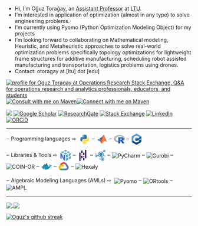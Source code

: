 - Hi, I’m O&#287;uz Tora&#287;ay, an <a href="https://www.ltu.edu/engineering/mechanical-faculty-profile?_cid=1264">Assistant Professor</a> at <a href="https://www.ltu.edu/">LTU</a>.
- I’m interested in application of optimization (almost in any type) to solve engineering problems. 
- I’m currently using Pyomo (Python Optimization Modeling Object) for my projects
- I’m looking forward to collaborating on Mathematical modeling, Heuristic, and Metaheuristic approaches to solve real-world optimization problems specifically topology optimizations for lightweight frame structures for additive manufacturing, scheduling robot assisted manufacturing and transportation, logistics problems using drones.
- Contact: otoragay at [ltu] dot [edu]

<a href="https://or.stackexchange.com/users/39/oguz-toragay"><img src="https://or.stackexchange.com/users/flair/39.png?theme=dark" width="140" height="40" alt="profile for Oguz Toragay at Operations Research Stack Exchange, Q&amp;A for operations research and analytics professionals, educators, and students" title="profile for Oguz Toragay at Operations Research Stack Exchange, Q&amp;A for operations research and analytics professionals, educators, and students"></a> <a href="https://app.maven.co/join/WSyl3vWR/consult" class="anchor-white-background"><img src="https://app.maven.co/files/image/maven_consult.png" alt="Consult with me on Maven" title="Consult with me on Maven" width="100" height="20" /></a><a href="https://app.maven.co/join/WSyl3vWR" class="anchor-white-background"><img src="https://app.maven.co/files/image/maven_connect.png" alt="Connect with me on Maven" title="Connect with me on Maven" width="100" height="20" /></a>

![](https://komarev.com/ghpvc/?username=oguztoragay)
[![Google Scholar](https://img.shields.io/badge/Google%20Scholar-4285F4?style=Flat&logo=google-scholar&logoColor=white)](https://scholar.google.com/citations?user=oloLqe4AAAAJ&hl=en)
[![ResearchGate](https://img.shields.io/badge/ResearchGate-00CCBB?style=Flat&logo=ResearchGate&logoColor=white)](https://www.researchgate.net/profile/Oguz-Toragay/stats)
[![Stack Exchange](https://img.shields.io/badge/StackExchange-%23ffffff.svg?style=Flat&logo=StackExchange&logoColor=blue)](https://or.stackexchange.com/users/39/oguz-toragay)
[![LinkedIn](https://img.shields.io/badge/linkedin-%230077B5.svg?style=Flat&logo=linkedin&logoColor=white)](https://www.linkedin.com/in/oguztoragay/)
[![ORCiD](https://img.shields.io/badge/ORCiD-%23ffffff.svg?style=Flat&logo=ORCID&logoColor=green)](https://orcid.org/0000-0003-0690-2198)

---

<p align="left">
&#8210 Programming languages &#8680;&nbsp;
  <img align="center" alt="python" src="https://github.com/devicons/devicon/blob/master/icons/python/python-original.svg" title="Python" width="30" height="30"/>&nbsp;&#8210;
  <img align="center" alt="matlab" src="https://github.com/devicons/devicon/blob/master/icons/matlab/matlab-original.svg" title="Matlab" width="30" height="30"/>&nbsp;&#8210;
  <img align="center" alt="R" src="https://github.com/devicons/devicon/blob/master/icons/r/r-original.svg" title="R" width="30" height="30"/>&nbsp;&#8210;
  <img align="center" alt="cpp" src="https://github.com/devicons/devicon/blob/master/icons/cplusplus/cplusplus-original.svg" title="C++"width="30" height="30"/>&nbsp;
</p>

<p align="left">
  &#8210 Libraries & Tools &#8680;&nbsp;
  <img align="center" alt="NumPy" src="https://github.com/devicons/devicon/blob/master/icons/numpy/numpy-original.svg" title="NumPy" width="30" height="30"/>&nbsp;&#8210;
  <img align="center" alt="Pandas" src="https://github.com/devicons/devicon/blob/master/icons/pandas/pandas-original.svg" title="Pandas" width="30" height="30"/>&nbsp;&#8210;
  <img align="center" alt="NetworkX" src="https://github.com/devicons/devicon/blob/master/icons/networkx/networkx-plain.svg" title="NetworkX" width="30" height="30"/>&nbsp;&#8210;
  <img align="center" alt="PyCharm" src="https://upload.wikimedia.org/wikipedia/commons/thumb/1/1d/PyCharm_Icon.svg/1024px-PyCharm_Icon.svg.png" title="PyCharm" width="30" height="30"/>&nbsp;&#8210;
  <img align="center" alt="Gurobi" src="https://avatars.githubusercontent.com/u/15114496?s=280&v=4" title="Gurobi" width="30" height="30"/>&nbsp;&#8210;
  <img align="center" alt="COIN-OR" src="https://upload.wikimedia.org/wikipedia/en/a/a7/COIN_OR_LOGO.png" title="COIN-OR" width="30" height="30"/>&nbsp;&#8210;
  <img align="center" alt="docker" src="https://github.com/devicons/devicon/blob/master/icons/docker/docker-original.svg" title="docker" width="30" height="30"/>&nbsp;&#8210;
  <img align="center" alt="googleCloud" src="https://github.com/devicons/devicon/blob/master/icons/googlecloud/googlecloud-original.svg" title="googleCloud" width="30" height="30"/>&nbsp;&#8210;
  <img align="center" alt="Hexaly" src="https://encrypted-tbn0.gstatic.com/images?q=tbn:ANd9GcSQIGiehc6O7UzM9gGwqN5V_wP3aZo86xcsZ7dmEt17RQ&s" title="Hexaly" width="70" height="25"/>&nbsp;
</p>

<p aligh="left">
&#8210 Algebraic Modeling Languages (AMLs) &#8680;&nbsp;
  <img align="center" alt="Pyomo" src="https://www.sandia.gov/app/uploads/sites/122/2021/08/pyomo.png" title="Pyomo" width="30" height="30"/>&nbsp;&#8210;
  <img align="center" alt="ORtools" src="https://developers.google.com/static/optimization/images/orLogo.png" title="ORtools" width="30" height="30"/>&nbsp;&#8210;
  <img align="center" alt="AMPL" src="https://cdn.icon-icons.com/icons2/2148/PNG/512/ampl_icon_132645.png" title="AMPL" width="30" height="30"/>&nbsp;
</p>

---

<a href="https://github.com/oguztoragay">
  <img height=200 align="center" src="https://github-readme-stats.vercel.app/api?username=oguztoragay&theme=transparent&show_icons=true&rank_icon=github&card_width=200&include_all_commits=false"/>
</a>
<a href="https://github.com/oguztoragay">
  <img height=200 align="center" src="https://github-readme-stats.vercel.app/api/top-langs/?username=oguztoragay&theme=transparent&langs_count=3&card_width=200"/>
</a>

[![Oguz's github streak](https://github-readme-streak-stats.herokuapp.com/?user=oguztoragay&theme=transparent&card_width=725&card_height=200)]()
</div> 
